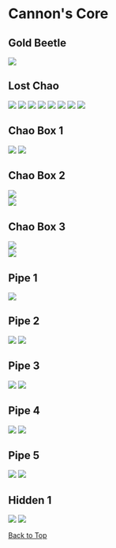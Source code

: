# Cannon's Core 

## Gold Beetle
![](./CannonsCore/GoldBeetle-Close.jpg)

## Lost Chao
![](./CannonsCore/LostChao-Far.jpg)
![](./CannonsCore/LostChao-Far2.jpg)
![](./CannonsCore/LostChao-Far3.jpg)
![](./CannonsCore/LostChao-Far4.jpg)
![](./CannonsCore/LostChao-Far5.jpg)
![](./CannonsCore/LostChao-Far6.jpg)
![](./CannonsCore/LostChao-Far7.jpg)
![](./CannonsCore/LostChao-Close.jpg)  

## Chao Box 1
![](./CannonsCore/Chaobox-1st-Far.jpg)
![](./CannonsCore/Chaobox-1st-Close.jpg)  

## Chao Box 2
![](./CannonsCore/Chaobox-2nd-Far.jpg)  
![](./CannonsCore/Chaobox-2nd-Close.jpg)  

## Chao Box 3
![](./CannonsCore/Chaobox-3rd-Far.jpg)  
![](./CannonsCore/Chaobox-3rd-Close.jpg)

## Pipe 1
![](./CannonsCore/Pipe-1st-Close.jpg)

## Pipe 2
![](./CannonsCore/Pipe-2nd-Far.jpg)
![](./CannonsCore/Pipe-2nd-Close.jpg)

## Pipe 3
![](./CannonsCore/Pipe-3rd-Far.jpg)
![](./CannonsCore/Pipe-3rd-Close.jpg)

## Pipe 4
![](./CannonsCore/Pipe-4th-Far.jpg)
![](./CannonsCore/Pipe-4th-Close.jpg)

## Pipe 5
![](./CannonsCore/Pipe-5th-Far.jpg)
![](./CannonsCore/Pipe-5th-Close.jpg)

## Hidden 1
![](./CannonsCore/Hidden-1st-Far.jpg)
![](./CannonsCore/Hidden-1st-Close.jpg)

[Back to Top](#)
